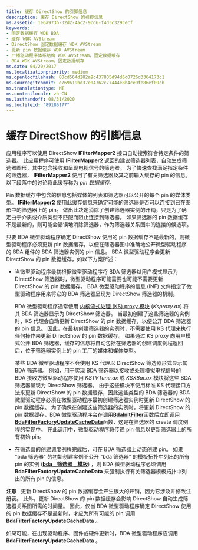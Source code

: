 ```yaml
---
title: 缓存 DirectShow 的引脚信息
description: 缓存 DirectShow 的引脚信息
ms.assetid: 1e6a973b-32d2-4ac2-9cd6-f4d3c329cecf
keywords:
- 固定数据缓存 WDK BDA
- 缓存 WDK AVStream
- DirectShow 固定数据缓存 WDK AVStream
- 更新 pin 数据缓存 WDK AVStream
- 广播驱动程序体系结构 WDK AVStream，固定数据缓存
- BDA WDK AVStream，固定数据缓存
ms.date: 04/20/2017
ms.localizationpriority: medium
ms.openlocfilehash: 80cd564d282a9c437805d94d6d0726d3364173c1
ms.sourcegitcommit: e769619bd37e04762c77444e8b4ce9fe86ef09cb
ms.translationtype: MT
ms.contentlocale: zh-CN
ms.lasthandoff: 08/31/2020
ms.locfileid: "89186177"
---
```

# <a name="caching-pin-information-for-directshow"></a>缓存 DirectShow 的引脚信息





应用程序可以使用 DirectShow **IFilterMapper2** 接口自动搜索符合特定条件的筛选器。 此应用程序可使用 **IFilterMapper2** 返回的建议筛选器列表，自动生成筛选器图形，其中包含接收和呈现电视信号的筛选器。 为了快速查找满足指定条件的筛选器， **IFilterMapper2** 使用了有关筛选器及其之前输入缓存的 pin 的信息。 以下段落中的讨论将此缓存称为 *pin 数据缓存*。

Pin 数据缓存中包含的信息包括媒体的列表和筛选器可以公开的每个 pin 的媒体类型。 **IFilterMapper2** 使用此缓存信息来确定可能的筛选器是否可以连接到已在图形中的筛选器上的 pin。 做出此决定消除了创建筛选器实例的开销，只是为了确定由于介质或介质类型不匹配而阻止连接到筛选器。 如果筛选器的 pin 数据缓存不是最新的，则可能会错误地消除筛选器，作为筛选器关系图中的连接的候选项。

只要 BDA 微型驱动程序确定 DirectShow 使用的 pin 数据缓存不是最新的，则微型驱动程序必须更新 pin 数据缓存，以便在筛选器图中准确地公开微型驱动程序的 BDA 组件的 BDA 筛选器实例的 pin 信息。 BDA 微型驱动程序会更新 DirectShow 的 pin 数据缓存，如以下方案所述：

-   当微型驱动程序最初根据微型驱动程序将 BDA 筛选器以用户模式显示为 DirectShow 筛选器时，微型驱动程序可能需要也可能不需要更新 DirectShow 的 pin 数据缓存。 BDA 微型驱动程序的信息 (INF) 文件指定了微型驱动程序用来将它的 BDA 筛选器呈现为 DirectShow 筛选器的机制。

    BDA 微型驱动程序通常使用 [内核流式处理 (KS) proxy 模块](/windows-hardware/drivers/ddi/_stream/index) (*Ksproxy.ax*) 将其 BDA 筛选器显示为 DirectShow 筛选器。 当最初创建了这些筛选器的实例时，KS 代理会自动更新 DirectShow 的 pin 数据缓存，以便公开 BDA 筛选器的 pin 信息。 因此，在最初创建筛选器的实例时，不需要使用 KS 代理来执行任何操作来更新 DirectShow 的 pin 数据缓存。 如果通过 KS proxy 向用户模式公开 BDA 筛选器，缓存的信息将自动包括在筛选器的创建调度例程返回后，位于筛选器实例上的 pin 工厂的媒体和媒体类型。

    某些 BDA 微型驱动程序不会使用 KS 代理以 DirectShow 筛选器形式显示其 BDA 筛选器。 例如，用于实现 BDA 筛选器以接收或处理模拟电视信号的 BDA 接收方微型驱动程序使用 *KSTVTune.ax* 或 *KSXBar.ax* 模块将这些 BDA 筛选器呈现为 DirectShow 筛选器。 由于这些模块不使用标准 KS 代理接口方法来更新 DirectShow 的 pin 数据缓存，因此这些类型的 BDA 筛选器的 BDA 微型驱动程序必须在微型驱动程序最初创建筛选器实例时更新 DirectShow 的 pin 数据缓存。 为了确保在创建这些筛选器的实例时，将更新 DirectShow 的 pin 数据缓存，BDA 微型驱动程序会在调用[**BdaInitFilter**](/windows-hardware/drivers/ddi/bdasup/nf-bdasup-bdainitfilter)函数后立即调用[**BdaFilterFactoryUpdateCacheData**](/windows-hardware/drivers/ddi/bdasup/nf-bdasup-bdafilterfactoryupdatecachedata)函数，这是在筛选器的 create 调度例程的实现中。 在此调用中，微型驱动程序将传递 pin 信息以更新筛选器上的所有初始 pin。

-   在筛选器的创建调度例程完成后，可在 BDA 筛选器上动态创建 pin。 如果 "bda 筛选器" 的初始创建实例不公开 "bda 筛选器" 的模板拓扑中列出的所有 pin 的实例 ([**bda \_ 筛选器 \_ 模板**](/windows-hardware/drivers/ddi/bdasup/ns-bdasup-_bda_filter_template)) ，则 BDA 微型驱动程序必须调用 **BdaFilterFactoryUpdateCacheData** 来强制执行有关筛选器模板拓扑中列出的所有 pin 的信息。

**注意**   更新 DirectShow 的 pin 数据缓存会产生很大的开销，因为它涉及并修改注册表。 此外，更新 DirectShow 的 pin 数据缓存会影响 DirectShow 自动生成筛选器关系图所需的时间量。 因此，仅当 BDA 微型驱动程序确定 DirectShow 使用的 pin 数据缓存不是最新时，才应为所有可能的 pin 调用 **BdaFilterFactoryUpdateCacheData** 。

 

如果可能，在出现驱动程序、固件或硬件更新时，BDA 微型驱动程序应调用 **BdaFilterFactoryUpdateCacheData** 。

 

